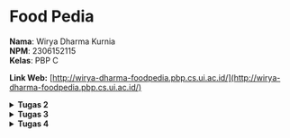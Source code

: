 # Food Pedia

**Nama**: Wirya Dharma Kurnia <br />
**NPM**: 2306152115 <br />
**Kelas**: PBP C

**Link Web:** [http://wirya-dharma-foodpedia.pbp.cs.ui.ac.id/](http://wirya-dharma-foodpedia.pbp.cs.ui.ac.id/)

<details>
<summary><b>Tugas 2</b></summary>

# Jawaban Soal Tugas 2


## 1. Jelaskan bagaimana cara kamu mengimplementasikan checklist di atas secara step-by-step (bukan hanya sekadar mengikuti tutorial).
Cara yang saya lakukan dalam tugas kali ini adalah sebagai berikut.
- Membuat repositori baru di github bernama “food-pedia” dengan visibility public.
- Membuat direktori lokal baru dengan nama “food-pedia” dan melakukan inisiasi git dengan perintah `git init`.
- Membuat branch utama dan menghubungkannya ke repositori GitHub.
- Membuat virtual environment dengan perintah `python -m venv env` dan mengaktifkannya dengan perintah `env\Scripts\activate`.
- Membuat file requirements.txt dan menginstall dependencies.
- Buat progek django dengan nama food_pedia menggunakan perintah `django-admin startproject food_pedia .`.
- Membuat app main dengan perintah `python manage.py startapp main`.
- Melakukan routing dengan konfigurasi URL pada app main.
- Melakukan konfigurasi pada `urls.py`.
- Membuat model dan menambahkan atribut wajib (name dengan tipe data CharField, price dengan tipe data IntegerField, dan description dengan tipe data TextField).
- Menambahkan atribut tambahan (quantity dengan tipe data IntegerField dan rating dengan tipe data FloatField).
- Menambahkan URL deployment PWS di bagian `ALLOWED_HOSTS` pada `settings.py`.
- Membuat migrasi model dengan perintah `python manage.py makemigrations`.
- Menerapkan migrasi ke dalam basis data lokal dengan perintah `python manage.py migrate`.
- Mengedit `main.html` untuk menyesuaikan layout informasi pada web.
- Mengatur function pada `views.py` sesuai tampilan yang diinginkan.
- Melakukan push perubahan ke GitHub dan PWS.

## 2. Buatlah bagan yang berisi request client ke web aplikasi berbasis Django beserta responnya dan jelaskan pada bagan tersebut kaitan antara urls.py, views.py, models.py, dan berkas html.
<img src="pictures/bagan_tugas2pbp.png">
Request dari user akan diproses melalui Django Web Server ke urls.py terlebih dahulu. Kemudian, urls.py akan meneruskannya ke view yang sesuai. View lalu akan membaca/menulis data pada model, dan mengggunakan template untuk menunjkkan respon pada user. Berkas .html juga akan dirender sehingga views.py dapat mengembalikan respons yang diinginkan kembali kepada user.

## 3. Jelaskan fungsi git dalam pengembangan perangkat lunak!
Git merupakan sistem version control terdistribusi yang luas digunakan dalam pengembangan perangkat lunak. Git digunakan untuk membantu tim developer dalam bekerja, sehingga dapat bekerja secara kolaboratif dan memastikan setiap perubahan telah dicatat. Fungsinya antara lain adalah:
- Memonitor dan melacak setiap perubahan yang dibuat pada kode sumber
- Memungkinkan lebih dari satu developer untuk bekerja secara bersamaan pada proyek yang sama tanpa mengganggu pekerjaan satu sama lain
- Memungkinkan developer untuk membuat cabang baru dari kode utama dengan adanya branching, agar dapat mengerjakan fitur baru, memperbaiki bug, atau bereksperimen tanpa memengaruhi kode yang stabil.
- Menyediakan mekanisme backup untuk setiap proyek.
- Menyediakan fasilitas praktik code review sehingga developer lain dapat meninjau dan memberikan masukan sebelum kode digabungkan ke kode utama.

## 4. Menurut Anda, dari semua framework yang ada, mengapa framework Django dijadikan permulaan pembelajaran pengembangan perangkat lunak?
Menurut saya, framework Django dijadikan permulaan pembelajaran pengembangan perangkat lunak karena mudah digunakan dan memiliki fitur yang lengkap, misalnya ORM. Bahasa yang digunakan adalah Python, yaitu bahasa yang memang sudah dipelajari sebelumnya. Django juga memiliki struktur MVT (Model-View-Template), sehingga strukturnya mudah diapahami dan pelajar baru dapat memahami alur pengembangan web secara mendalam. Keamanan bawaan dari framework ini pun tergolong baik.

## 5. Mengapa model pada Django disebut sebagai ORM?
Model pada Django disebut sebagai ORM (Object Relational Mapping) karena menyediakan suatu lapisan abstraksi untuk interaksi dengan basis data  menggunakan Python, tanpa harus menulis query SQL secara langsung. ORM akan memetakan objek ke tabel dalam kelas Python, sehingga dapat memudahkan developer dalam melakukan operasi basis data seperti menambah, mengubah, ataupun menghapus data.
</details>

<details>
<summary><b>Tugas 3</b></summary>

# Jawaban Soal Tugas 3


## 1. Jelaskan mengapa kita memerlukan data delivery dalam pengimplementasian sebuah platform!
Data delivery merupakan salah satu aspek terpenting dalam pengimplementasian sebuah platform. Alasannya adalah karena sebagai berikut.
- Akses data secara real-time:  Dalam platform digital, seringkali developer maupun pengguna membutuhkan data secara real-time, baik untuk pengembangan aplikasi maupun untuk kebutuhan konsumen. Misalnya dalam aplikasi e-commerce, konsumen harus dapat melihat stok barang yang tersisa sebelum memesan barang tersebut.
- Integrasi data antar komponen: Ada berbagai komponen dalam platform digital, di mana seluruh komponen tersebut memerlukan pertukaran data yang konsisten agar platform dapat berjalan dengan baik. Data delivery berperan untuk melakukan integrasi data secara efisien antar komponen-komponen tersebut sehingga pertukaran data dapat terjadi di lingkungan platform tersebut.
- Optimisasi performa platform: Data delivery sebagai aspek terpenting tentunya akan sangat memengaruhi performa suatu platform. Mengoptimalisasi data delivery tentunya akan meningkatkan kinerja platform secara keseluruhan, khususnya jika skala platform sudah berkembang luas dan memiliki banyak pengguna.
- Keamanan data: Dalam proses data delivery, seringkali data dilindungi dengan melibatkan protokol keamanan seperti enkripsi. Proses data delivery yang terstruktur tentunya akan mempermudah pengelolaan data secara aman, sehingga data yang bersifat rahasia dapat tetap terjaga kerahasiaan dan integritasnya.

## 2. Menurutmu, mana yang lebih baik antara XML dan JSON? Mengapa JSON lebih populer dibandingkan XML?
Menurut saya pribadi, di era platform digital yang bersifat modern ini JSON cenderung lebih baik jika dibandingkan dengan XML. Alasan yang mendukung pendapat saya adalah sebagai berikut.
- Kompleksitas yang rendah dan mudah dibaca: JSON memiliki struktur yang lebih sederhana dan ringkas dibandingkan XML. Hal ini dikarenakan JSON lebih berfokus pada pengiriman dan pertukaran data, sehingga lebih mudah digunakan untuk mengembangkan API, aplikasi, dan layanan web modern. JSON juga memiliki format penyajian data yang cenderung lebih mudah dibaca oleh manusia.
- Ukuran data yang lebih kecil: Ukuran data JSON lebih kecil dibandingkan XML, karena JSON tidak menggunakan banyak markup seperti XML dalam membungkus data. Hal ini menyebabkan penyimpanan yang digunakan menjadi lebih sedikit sehingga program dapat berjalan dengan lebih cepat dan efisien.
- Kecepatan pemrosesan data: Karena ukurannya lebih kecil, pemrosesan data dengan JSON juga mengalami peningkatan jika dibandingkan dengan XML. Karena itu, JSON lebih cocok digunakan untuk program yang membutuhkan respon yang cepat dengan pertukaran data yang sederhana.
Karena alasan-alasan di atas, JSON lebih populer dibandingkan XML untuk kebanyakan aplikasi modern saat ini.

## 3. Jelaskan fungsi dari method `is_valid()` pada form Django dan mengapa kita membutuhkan method tersebut?
Method `is_valid()` pada form Django berfungsi untuk melakukan validasi terhadap data yang masuk ke dalam form. Hal ini penting untuk memastikan semua data yang masuk ke dalam form telah memenuhi aturan validasi yang ditentukan. Alasan method ini penting dan dibutuhkan adalah sebagai berikut.
- Validasi data: Ini merupakan tujuan utama dari method `is_valid()`, yaitu memastikan bahwa semua field data yang dibutuhkan telah terisi sesuai dengan tipe data yang diminta, dan memenuhi aturan validasi yang berlaku (seperti nilai minimum dari integer atau panjang minimum dari string).
- Feedback kepada user: Django dapat memberikan pesan error tertentu kepada user jika data yang dimasukkan tidak sesuai. Hal ini memudahkan user untuk memperbaiki input yang dimasukkan.
- Meningkatkan keamanan: Validasi data menyebabkan input yang diterima oleh program cenderung aman. Dalam beberapa kasus, ada kemungkinan input yang dimasukkan berbahaya dan dapat memicu serangan seperti injection. Hal ini dicegah dengan validasi data yang dilakukan method `is_valid()`.

## 4. Mengapa kita membutuhkan `csrf_token` saat membuat form di Django? Apa yang dapat terjadi jika kita tidak menambahkan `csrf_token` pada form Django? Bagaimana hal tersebut dapat dimanfaatkan oleh penyerang?
`csrf_token` pada Django berfungsi sebagai salah satu mekanisme perlindungan untuk keamanan platform, khususnya dalam perlindungan serangan Cross-Site Request Forgery (CSRF). CSRF merupakan serangan di mana penyerang melakukan eksploitsi kredensial pengguna lain untuk membuat mereka mengirim request yang tidak sah ke situs web tertentu tanpa sepengetahuan atau izin pengguna tersebut. Dalam hal ini, `csrf_token` berguna untuk memverifikasi request yang dikirim berasal dari pengguna yang sah.

Jika kita tidak menambahkan `csrf_token` pada form Django, aplikasi akan rentan terhadap serangan CSRF. Ini memberikan kesempatan kepada penyerang untuk melakukan aksi dengan memanfaatkan kredensial pengguna lain. Hal tersebut dimanfaatkan penyerang dengan cara sebagai berikut.
- Penyerang bisa saja membuat request HTTP palsu dengan formulir HTML atau script JavaScript, yang secara otomatis mengirim reuqest yang tidak diinginkan.
- Ketika pengguna yang sah mengunjungi halaman penyerang dalam sesi aplikasi yang sedang berlangsung, browser dapat menyertakan cookie sesi yang valid sehingga server akan menganggap request tersebut bersifat sah.
- Jika hal ini terjadi, penyerang dapat memanfaatkannya untuk melakukan tindakan kriminal seperti pencurian data, transaksi yang tidak sah, dan masih banyak lagi.

## 5. Jelaskan bagaimana cara kamu mengimplementasikan checklist di atas secara step-by-step (bukan hanya sekadar mengikuti tutorial).
Cara yang saya lakukan dalam tugas kali ini adalah sebagai berikut.
- Membuat direktori `templates` pada root folder dan mengisinya dengan `base.html`, yang berfungsi sebagai template dasar/kerangka views dari web.
- Menambahkan `templates` yang telah dibuat pada `settings.py`.
- Mengubah `main.html` pada subdirektori `main/templates` dengan menggunakan `base.html` sebagai template utama.
- Menghapus berkas `db.sqlite3` untuk mengosongkan objek pada model. Kemudian melakukan `import uuid` pada `models.py` dan dilanjutkan dengan melakukan migrasi perubahan tersebut.
- Membuat berkas `forms.py` pada direktori `main` dan mengisinya sesuai model yang telah dibuat sebelumnya. 
- Menambahkan import redirect pada `views.py` di direktori `main`, lalu membuat fungsi `create_food_entry` yang menerima parameter request. Fungsi ini melakukan redirect ke fungsi `show_main`.
- Mengubah fungsi `show_main` sesuai kebutuhan web. Dalam web saya, fungsi ini mengambil data entri makanan yang sudah default dan yang dari database, kemudian menampilkannya pada halaman web. Context pada fungsi ini akan berubah sehingga berupa gabungan entri default dan database.
- Menambahkan import `create_mood_entry` dan path fungsi ke berkas `urls.py`.
- Membuat berkas HTML baru dengan nama `create_food_entry.html` pada direktori `main/templates` dan mengubah isinya sesuai kebutuhan web Food Pedia. Berkas ini berfungsi untuk menandakan block dengan metode POST, meningkatkan security terhadap serangan CSRF, menampilkan fields `forms.py` sebagai table, dan mengirim request ke view `create_food_entry(request)` dengan tombol submit.
- Mengedit `main.html` untuk menambahkan tombol "Add New Food".
- Pada berkas `views.py`, lakukan import `HttpResponse`, `Serializer`, dan membuat 4 fungsi baru untuk menampilkan data pada JSON dan XML. Fungsi tersebut adalah `show_xml`, `show_json`, `show_xml_by_id`, dan `show_json_by_id`.
- Menambahkan fungsi baru yaitu `delete_item` yang menerima parameter request dan pk, yang berfungsi untuk menghapus data tertentu pada database. Path kelima fungsi baru ini juga ditambahkan pada bagian `urlpatterns` di berkas `urls.py`.
- Membuat berkas `deploy.yml` pada direktori `.github/workflows/` agar dapat melakukan push ke GitHub sekaligus PWS.
- Melakukan push perubahan ke GitHub, yang secara otomatis akan meneruskannya ke PWS dengan GitHub actions.

## Dokumentasi URL Postman
`show_json`: <img src="pictures/show_json.png">
`show_xml`: <img src="pictures/show_xml.png">
`show_json_by_id`: <img src="pictures/show_json_by_id.png">
`show_xml_by_id`: <img src="pictures/show_xml_by_id.png">
</details>

<details>
<summary><b>Tugas 4</b></summary>

# Jawaban Soal Tugas 4


## 1. Apa perbedaan antara `HttpResponseRedirect()` dan `redirect()`?
Pada umumnya, `HttpResponseRedirect()` dan `redirect()` sama-sama bisa digunakan untuk melakukan pengalihan (redirect) ke URL lain. Namun, ada beberapa perbedaan dari keduanya yaitu sebagai berikut.
-`HttpResponseRedirect()` merupakan kelas bawaan Django yang hanya dapat digunakan untuk melakukan redirect ke suatu URL tertentu, sehingga argumen yang diberikan hanya sebatas berupa URL saja. Cara kerjanya adalah dengan mengembalikan objek `HttpResponseRedirect()` dari view yang ingin ditampilkan.
- `redirect()` bersifat lebih fleksibel dan umum, karena dapat melakukan redirect tidak hanya menggunakan URL, namun juga bisa menggunakan nama view dan objek model. Maka dari itu, `redirect()` dapat menerima lebih banyak argumen dibandingkan `HttpResponseRedirect()`.

## 2. Jelaskan cara kerja penghubungan model `Product` dengan `User`!
Cara kerja penghubungan model `Product` dengan `User` terbagi menjadi 3 jenis hubungan, yaitu sebagai berikut.
PS: Untuk contoh di bawah, anggaplah kita sudah melakukan import models dan User dengan cara:
from django.db import models
from django.contrib.auth.models import User

* Many-to-many relationships
Konsep hubungan ini adalah satu `Product` dapat dimiliki oleh banyak `User`, dan satu `User` juga dapat memiliki banyak `Product`. Analogi yang mungkin mudah dipahami adalah makanan sebagai `Product` dan restoran sebagai `User`. Satu makanan bisa dimiliki banyak restoran, dan satu restoran juga bisa memiliki banyak makanan. Untuk mengimplementasikan hubungan ini, kita dapat menggunakan `ManyToManyField()`.
Contoh:
class Product(models.Model):
    name = models.CharField()
    owner = models.ManyToManyField(User)
* Many-to-one relationships
Konsep hubungan ini adalah satu `Product` hanya dapat dimiliki oleh satu `User`, namun satu `User` dapat memiliki banyak `Product`. Analogi yang mungkin mudah dipahami adalah mainan sebagai `Product` dan anak sebagai `User`. Satu mainan hanya bisa dimiliki oleh satu anak, namun satu anak dapat memiliki banyak mainan. Untuk mengimplementasikan hubungan ini, kita dapat menggunakan `ForeignKey()`.
Contoh:
class Product(models.Model):
    name = models.CharField()
    owner = models.ForeignKey(User, on_delete=models.CASCADE)
Dalam contoh ini, `on_delete=models.CASCADE` akan menyebabkan penghapusan semua produk jika user yang memiliki model tersebut dihapus. Ini adalah jenis hubungan yang digunakan dalam tugas e-commerce Food Pedia kali ini.
* One-to-one relationships
Konsep hubungan ini adalah satu `Product` hanya dapat dimiliki oleh satu `User`, dan satu `User` juga hanya dapat memiliki satu `Product`. Analogi yang mungkin mudah dipahami adalah KTP sebagai `Product` dan seorang warga negara sebagai `User`. Satu KTP hanya bisa dimiliki oleh satu warga negara, dan satu warga negara juga hanya dapat memiliki satu KTP. Untuk mengimplementasikan hubungan ini, kita dapat menggunakan `OneToOneField()`.
Contoh:
class Product(models.Model):
    name = models.CharField(max_length=100)
    owner = models.OneToOneField(User, on_delete=models.CASCADE)

## 3. Apa perbedaan antara authentication dan authorization, apakah yang dilakukan saat pengguna login? Jelaskan bagaimana Django mengimplementasikan kedua konsep tersebut.
- Authentication

Merupakan proses memverifikasi identitas user. Langkah ini berfungsi untuk memastikan bahwa user yang sedang login benar merupakan user yang sah.
Saat pengguna login, sistem akan memeriksa kredensial yang dimasukkan user misalnya seperti username dan password, lalu mencocokannya dengan informasi yang ada di database. Jika informasi dari user dan informasi dari database cocok, maka user akan mendapat izin untuk mengakses sistem.
- Authorization

Merupakan proses memverifikasi apakah user memiliki akses untuk mengakses sesuatu. Dengan kata lain, proses ini mengontrol akses user terhadap sumber daya yang ada pada sistem. Proses authorization baru akan dijalankan setelah user berhasil login.
Setelah user berhasil login, akan dilakukan pemeriksaan otorisasi untuk setiap request user ketika mereka ingin mengakses bagian dari sistem yang memerlukan hak akses khusus.

Django mengimplementasikan kedua konsep tersebut dengan alur sebagai berikut.
- User akan mengakses URL melalui browser dan mengirimkan request ke internet. Request ini akan diteruskan ke web server.
- Sebelum user diperbolehkan masuk ke server, Django akan melakukan authentication dan authorization pada session user. Authentication akan mengecek apakah user tersebut adalah user yang sah, dan authentication akan menentukan apakah user memiliki izin untuk mengakses sistem yang ada.
- Jika kedua proses tersebut berhasil, maka Django akan meneruskan request ke web server. Di sini, argumen akan diekstrak melalui request sehingga dapat mengakses `views.py`. File ini berisi kode Python untuk menangani logika untuk menghasilkan respons web.
- Setelah diproses di dalam `views.py`, value dari proses tersebut digabungkan dengan template HTML, CSS, dan JavaScript untuk membentuk halaman web yang akan dikirim kembali kepada user.
- Halaman web yang dihasilkan akan dikirim kembali ke user melalui internet, sehingga user dapat melihat halaman web yang diinginkan melalui browser mereka.

Dari kode pada tugas ini, kedua proses ini dapat diamati kerjanya melalui `views.py`. Contoh proses authentication adalah method `login_user`, dimana user akan diminta untuk memasukkan kredensial (username dan password) dan jika kredensialnya valid (cocok dengan informasi di database), user akan dianggap terautentikasi dan status login akan disimpan di session. Sedangkan contoh proses authorization adalah bagian `@login_required(login_url='/login')` di atas method yang ada. Artinya, method yang bersangkutan baru dapat digunakan oleh user yang telah berhasil login. Karena dalam tugas kali ini belum ada akses khusus untuk user tertentu, maka asal user berhasil login artinya ia dapat menggunakan semua method yang tersedia.

## 4. Bagaimana Django mengingat pengguna yang telah login? Jelaskan kegunaan lain dari cookies dan apakah semua cookies aman digunakan?
Dalam mengingat user yang telah login, Django menggunakan session framework yang berfungsi membuat sesi baru dan menyimpan informasi user di dalam server (database atau memori). Setelah itu, sebuah cookie dengan ID sesi user akan dikirim ke browser user. Dengan cara ini, setiap kali user mengirim request ke server maka Django dapat mengidentifikasi sesi user dan memuat informasi yang dibutuhkan.

Selain menyimpan infromasi login user, kegunaan lain dari cookies adalah sebagai berikut.
- Menyimpan preferensi user: Cookies dapat membantu menyimpan informasi mengenai preferensi user misalnya seperti mode warna web atau bahasa yang digunakan. Dengan begitu, user tidak perlu mengatur hal seperti ini lagi setiap kali mereka menggunakan web tersebut.
- Personalisasi user: Cookies dapat membantu web untuk menyesuaikan jenis konten yang disajikan kepada user berdasarkan perilaku dan preferensi user selama menggunakan web. Dengan begitu, user akan disajikan dengan konten yang sering dilihat atau direkomendasikan fitur tertentu yang sering ia gunakan.
- Tracking digital: Selain untuk personalisasi, cookies juga dapat digunakan untuk menganalisis aktivitas user sehingga dapat berguna dalam analisis dan pemasaran. Informasi ini dapat digunakan dalam bisnis, misalnya untuk menampilkan iklan sesuai dengan aktivitas user selama menggunakan web.
- Khusus untuk bisnis e-commerce, cookies dapat membantu untuk personalisasi pengalaman user. Hal ini diimplementasikan dalam berbagai hal, misalnya fitur keranjang belanja, menyimpan alamat yang sering digunakan user, jenis layanan yang menjadi preferensi user, dan masih banyak lagi.

Apakah semua cookies aman digunakan?

Pada umumnya, cookies aman digunakan karena tidak  menyimpan informasi sensitif atau kode berbahaya. Cookies juga tidak dapat melakukan tindakan sendiri tanpa persetujuan user yang bersangkutan. Meski demikian, ada beberapa hal yang harus diperhatikan dalam penggunaan cookies.
- Cookies dapat berupa cookies sesi (berlaku untuk sesi login user saat ini, dan akan dihapus ketika user logout) dan cookies permanen (disimpan di perangkat user). Cookies permanen bersifat lebih rentan terhadap serangan jika tidak dikelola dengan aman.
- Karena merupakan file teks biasa, cookies berpotensi diambil oleh aplikasi lain jika jaringan yang digunakan tidak aman.
- Hindari cookies yang menyimpan informasi sensitif. Jika memang menggunakannya, gunakanlah HTTPS (Hypertext Transfer Protocol Secure, yang merupakan versi lebih aman dari HTTP) untuk melakukan enkripsi data.

## 5. Jelaskan bagaimana cara kamu mengimplementasikan checklist di atas secara step-by-step (bukan hanya sekadar mengikuti tutorial).
Cara yang saya lakukan dalam tugas kali ini adalah sebagai berikut.
- Melakukan import `UserCreationForm` dan `messages`, serta menambahkan fungsi `register` pada `views.py`.
- Membuat `register.html` di `main/templates` sebagai template tampilan halaman register.
- Melakukan import fungsi `register` dan menambahkan pathnya di `urls.py` direktori `main`.
- Melakukan import `authenticate`, `login`, dan `AuthenticationForm`, serta menambahkan fungsi `login_user` pada `views.py`. Semua ini berfungsi untuk melakukan autentikasi dan jika berhasil akan melakukan login.
- Membuat `login.html` di `main/templates/` sebagai template tampilan halaman login.
- Melakukan import fungsi `login_user` dan menambahkan pathnya di `urls.py` direktori `main`.
- Membuat fitur logout dengan cara yang sama persis dengan pembuatan fitur login. Hanya saja, tampilannya diimplementasikan langsung di main.html karena hanya memerlukan tombol logout saja (tidak memerlukan halaman khusus).
- Menggunakan data dari cookies, yaitu awalnya dengan import `HttpResponseRedirect`, `reverse`, dan `datetime` pada `views.py`.
- Menambahkan fungsionalitas cookie untuk melihat waktu terakhir login pengguna pada fungsi `login_user`. Setelah perubahan, cookie last_login user akan ditambahkan ke dalam response yang diberikan server.
- Menambahkan `'last_login': request.COOKIES['last_login']` ke `context` pada fungsi `show_main`.
- Mengubah fungsi `logout_user` sehingga cookie `last_login` dihapus saat user logout.
- Menambahkan informasi data sesi terakhir login pada `main.html`.
- Menghubungkan model dengan user, yaitu pertama dengan melakukan import model pada `models.py` di `main`.'
- Selanjutnya, hubungkan model dengan satu user melalui sebuah relationship.
- Mengubah fungsi `create_food_entry` pada `views.py` untuk memungkinkan modifikasi objek sebelum disimpan di database.
- Mengubah value dari `food_entries` dan `context` pada fungsi `show_main`. Hal ini dilakukan agar program dapat menampilkan objek Food Entry dari user yang sedang login saja.
- Melakukan migrasi model untuk mengimplementasikan perubahan.
</details>